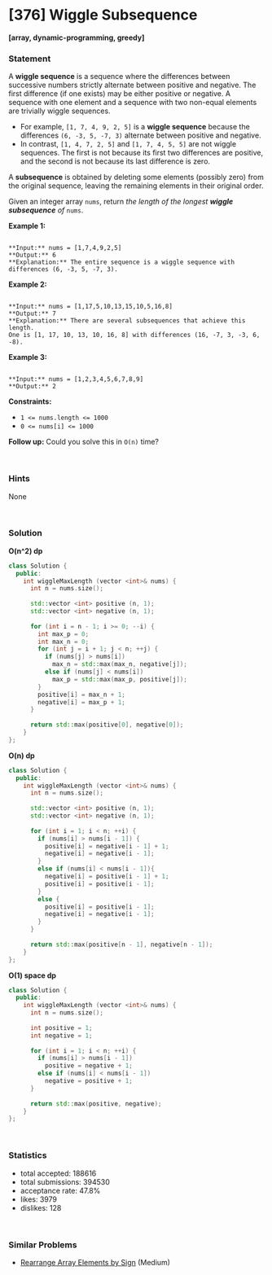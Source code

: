 # [376] Wiggle Subsequence

**[array, dynamic-programming, greedy]**

### Statement

A **wiggle sequence** is a sequence where the differences between successive numbers strictly alternate between positive and negative. The first difference (if one exists) may be either positive or negative. A sequence with one element and a sequence with two non-equal elements are trivially wiggle sequences.

* For example, `[1, 7, 4, 9, 2, 5]` is a **wiggle sequence** because the differences `(6, -3, 5, -7, 3)` alternate between positive and negative.
* In contrast, `[1, 4, 7, 2, 5]` and `[1, 7, 4, 5, 5]` are not wiggle sequences. The first is not because its first two differences are positive, and the second is not because its last difference is zero.



A **subsequence** is obtained by deleting some elements (possibly zero) from the original sequence, leaving the remaining elements in their original order.

Given an integer array `nums`, return *the length of the longest **wiggle subsequence** of* `nums`.


**Example 1:**

```

**Input:** nums = [1,7,4,9,2,5]
**Output:** 6
**Explanation:** The entire sequence is a wiggle sequence with differences (6, -3, 5, -7, 3).

```

**Example 2:**

```

**Input:** nums = [1,17,5,10,13,15,10,5,16,8]
**Output:** 7
**Explanation:** There are several subsequences that achieve this length.
One is [1, 17, 10, 13, 10, 16, 8] with differences (16, -7, 3, -3, 6, -8).

```

**Example 3:**

```

**Input:** nums = [1,2,3,4,5,6,7,8,9]
**Output:** 2

```

**Constraints:**
* `1 <= nums.length <= 1000`
* `0 <= nums[i] <= 1000`


**Follow up:** Could you solve this in `O(n)` time?

<br>

### Hints

None

<br>

### Solution

**O(n^2) dp**

```cpp
class Solution {
  public:
    int wiggleMaxLength (vector <int>& nums) {
      int n = nums.size();
      
      std::vector <int> positive (n, 1);
      std::vector <int> negative (n, 1);
      
      for (int i = n - 1; i >= 0; --i) {
        int max_p = 0;
        int max_n = 0;
        for (int j = i + 1; j < n; ++j) {
          if (nums[j] > nums[i])
            max_n = std::max(max_n, negative[j]);
          else if (nums[j] < nums[i])
            max_p = std::max(max_p, positive[j]);
        }
        positive[i] = max_n + 1;
        negative[i] = max_p + 1;
      }
      
      return std::max(positive[0], negative[0]);
    }
};
```

**O(n) dp**

```cpp
class Solution {
  public:
    int wiggleMaxLength (vector <int>& nums) {
      int n = nums.size();
      
      std::vector <int> positive (n, 1);
      std::vector <int> negative (n, 1);
      
      for (int i = 1; i < n; ++i) {
        if (nums[i] > nums[i - 1]) {
          positive[i] = negative[i - 1] + 1;
          negative[i] = negative[i - 1];
        }
        else if (nums[i] < nums[i - 1]){
          negative[i] = positive[i - 1] + 1;
          positive[i] = positive[i - 1];
        }
        else {
          positive[i] = positive[i - 1];
          negative[i] = negative[i - 1];
        }
      }
      
      return std::max(positive[n - 1], negative[n - 1]);
    }
};
```

**O(1) space dp**

```cpp
class Solution {
  public:
    int wiggleMaxLength (vector <int>& nums) {
      int n = nums.size();
      
      int positive = 1;
      int negative = 1;
      
      for (int i = 1; i < n; ++i) {
        if (nums[i] > nums[i - 1])
          positive = negative + 1;
        else if (nums[i] < nums[i - 1])
          negative = positive + 1;
      }
      
      return std::max(positive, negative);
    }
};
```

<br>

### Statistics

- total accepted: 188616
- total submissions: 394530
- acceptance rate: 47.8%
- likes: 3979
- dislikes: 128

<br>

### Similar Problems

- [Rearrange Array Elements by Sign](https://leetcode.com/problems/rearrange-array-elements-by-sign) (Medium)
